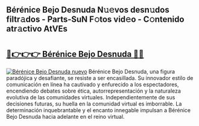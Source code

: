 ## Bérénice Bejo Desnuda N𝚞𝚎vos desn𝚞dos filtr𝚊dos - Parts-SuN F𝚘tos vid𝚎o - C𝚘ntenido atr𝚊ctivo AtVEs

# <h2><a href="http://mb6zv5.tromn.icu/?c=B%c3%a9r%c3%a9nice+Bejo+Desnuda">🔗👉👉👉 Bérénice Bejo Desnuda 🔗🔗</a></h2>

[![Bérénice Bejo Desnuda nuevo](https://i.imgur.com/pEAQMta.gif)](http://mb6zv5.tromn.icu/?c=B%c3%a9r%c3%a9nice+Bejo+Desnuda)
Bérénice Bejo Desnuda, una figura paradójica y desafiante, se resiste a ser encasillada. Su innovador estilo de comunicación en línea ha cautivado y enfurecido a los espectadores, encendiendo debates sobre ética, autorrepresentación y la naturaleza evolutiva de las comunidades virtuales. Independientemente de sus decisiones futuras, su huella en la comunidad virtual es imborrable. La determinación inquebrantable y el encanto innegable impulsan a Bérénice Bejo Desnuda hacia adelante en el reino virtual.
